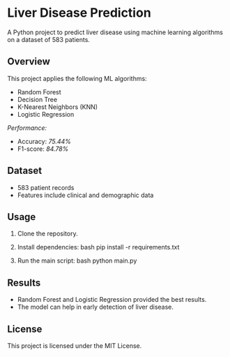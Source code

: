 # Liver Disease Prediction

A Python project to predict liver disease using machine learning algorithms on a dataset of 583 patients.

## Overview

This project applies the following ML algorithms:

- Random Forest
- Decision Tree
- K-Nearest Neighbors (KNN)
- Logistic Regression

*Performance:*

- Accuracy: *75.44%*
- F1-score: *84.78%*

## Dataset

- 583 patient records
- Features include clinical and demographic data

## Usage

1. Clone the repository.
2. Install dependencies:
   bash
   pip install -r requirements.txt
   
3. Run the main script:
   bash
   python main.py
   

## Results

- Random Forest and Logistic Regression provided the best results.
- The model can help in early detection of liver disease.

## License

This project is licensed under the MIT License.
